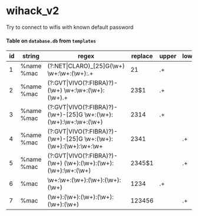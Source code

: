 # wihack_v2
Try to connect to wifis with known default password

#### Table on `database.db` from `templates`

| **id** | **string** | **regex**                                                                                       | **replace**  | **upper** | **lower** |
|--------|------------|-------------------------------------------------------------------------------------------------|--------------|-----------|-----------|
| 1      | %name %mac | \(?:NET\|CLARO\)\_\[25\]G\(\\w\+\) \\w\+:\\w\+:\(\\w\+\):\.\+                                   | $2$1         | \.\+      |           |
| 2      | %name %mac | \(?:GVT\|VIVO\(?:FIBRA\)?\)\-\(\\w\+\) \\w\+:\\w\+:\(\\w\+\):\(\\w\+\)\.\+                      | $2$3$1       | \.\+      |           |
| 3      | %name %mac | \(?:GVT\|VIVO\(?:FIBRA\)?\)\-\(\\w\+\)\-\[25\]G \\w\+:\(\\w\+\):\(\\w\+\):\\w\+:\\w\+:\(\\w\+\) | $2$3$1$4     | \.\+      |           |
| 4      | %name %mac | \(?:GVT\|VIVO\(?:FIBRA\)?\)\-\(\\w\+\)\-\[25\]G \\w\+:\(\\w\+\):\(\\w\+\):\(\\w\+\):\\w\+:\\w\+ | $2$3$4$1     |           | \.\+      |
| 5      | %name %mac | \(?:GVT\|VIVO\(?:FIBRA\)?\)\-\(\\w\+\) \(\\w\+\):\(\\w\+\):\(\\w\+\):\(\\w\+\):\\w\+:\(\\w\+\)  | $2$3$4$5$1   |           | \.\+      |
| 6      | %mac       | \\w\+:\\w\+:\(\\w\+\):\(\\w\+\):\(\\w\+\):\(\\w\+\)                                             | $1$2$3$4     | \.\+      |           |
| 7      | %mac       | \(\\w\+\):\(\\w\+\):\(\\w\+\):\(\\w\+\):\(\\w\+\):\(\\w\+\)                                     | $1$2$3$4$5$6 |           | \.\+      |
